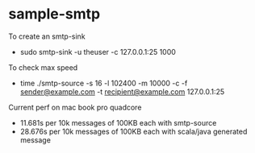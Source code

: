 sample-smtp
===========

To create an smtp-sink
* sudo smtp-sink -u theuser -c 127.0.0.1:25 1000

To check max speed
* time ./smtp-source -s 16 -l 102400 -m 10000 -c -f sender@example.com -t recipient@example.com 127.0.0.1:25

Current perf on mac book pro quadcore
* 11.681s per 10k messages of 100KB each with smtp-source
* 28.676s per 10k messages of 100KB each with scala/java generated message
